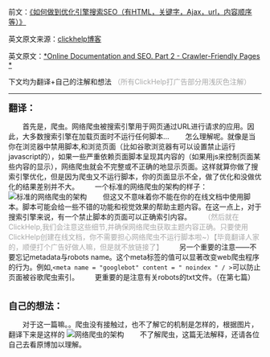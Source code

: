 

前文：[《如何做到优化引擎搜索SEO（有HTML，关键字，Ajax，url，内容顺序等）》](http://blog.csdn.net/qq_2842405070/article/details/72782616)

英文原文来源：[clickhelp博客](https://clickhelp.co/clickhelp-blog/)

英文原文：[*Online Documentation and SEO. Part 2 - Crawler-Friendly Pages * ](https://clickhelp.co/clickhelp-blog/online-documentation-and-seo-part-2-crawler-friendly-pages/)

下文均为翻译+自己的注解和想法
<font color=darkgray>（所有ClickHelp打广告部分用浅灰色注解）</font>

-------------

**<font size="4">翻译：</font>**

　　首先是，爬虫。网络爬虫被搜索引擎用于网页通过URL进行请求的应用。因此，大多数搜索引擎在加载页面时不运行任何脚本…
　　怎么理解呢。就像是当你在浏览器中禁用脚本,和浏览页面（比如谷歌浏览器有可以设置禁止运行javascript的），如果一些严重依赖页面脚本呈现其内容的（如果用js来控制页面某些内容的显示），网络爬虫就会不完整或不正确的地显示页面。这样就算你做了搜索引擎优化，但是因为爬虫又不运行脚本，你的页面显示不全，做了优化和没做优化的结果差别并不大。
　　一个标准的网络爬虫的架构的样子：
![标准的网络爬虫的架构](https://clickhelp.co/images/feeds/blog/web_crawler_architecture.jpg)
　　但这又不意味着你不能在你的在线文档中使用脚本。脚本可能会给一些不错的功能和视觉效果的帮助主题内容。在这一点上，对于搜索引擎来说，有一个禁止脚本的页面可以正确索引内容。
　　<font color=darkgray>（然后就在ClickHelp,我们会注意这些细节,并确保网络爬虫获取主题内容正确。只要使用ClickHelp创建在线文档，你不需要担心网络爬虫不运行脚本啦~）【毕竟翻译人家的，顺便打个广告好做人嘛，但是就不放链接了】</font>
　　另一个重要的注意——不要忘记metadata与robots name。这个meta标签的值可以显著改变web爬虫程序的行为。例如,```<meta name = "googlebot" content = " noindex " / >```可以防止页面被谷歌爬虫索引。
　　更重要的是注意有关robots的txt文件。（在第七篇）
　

**<font size="4">自己的想法：</font>**　

　　对于这一篇嘛。。爬虫没有接触过，也不了解它的机制是怎样的，根据图片，翻译下来是这样的
![网络爬虫的架构](http://img.blog.csdn.net/20170531153519090?watermark/2/text/aHR0cDovL2Jsb2cuY3Nkbi5uZXQvcXFfMjg0MjQwNTA3MA==/font/5a6L5L2T/fontsize/400/fill/I0JBQkFCMA==/dissolve/70/gravity/SouthEast)
　　不了解爬虫，这篇无法解释，还请各位自己去看原博加以理解。